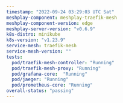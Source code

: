 ```yaml
---
timestamp: "2022-09-24 03:29:03 UTC Sat"
meshplay-component: meshplay-traefik-mesh
meshplay-component-version: edge
meshplay-server-version: "v0.6.9"
k8s-distro: minikube
k8s-version: "v1.23.9"
service-mesh: traefik-mesh
service-mesh-version: ""
tests:
  pod/traefik-mesh-controller: "Running"
  pod/traefik-mesh-proxy: "Running"
  pod/grafana-core:  "Running"
  pod/jaeger: "Running"
  pod/prometheus-core: "Running" 
overall-status: "passing"
---
```

